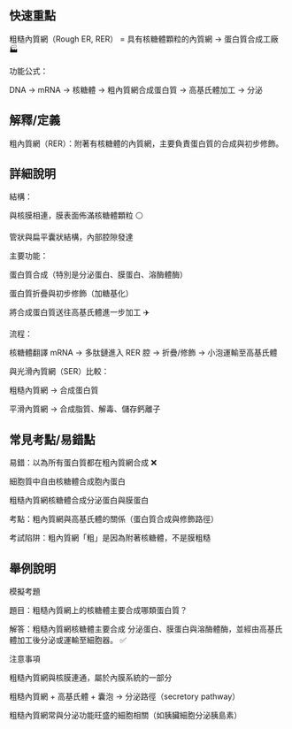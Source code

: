 ## 快速重點

粗糙內質網（Rough ER, RER） = 具有核糖體顆粒的內質網 → 蛋白質合成工廠 🏭

功能公式：

DNA → mRNA → 核糖體 → 粗內質網合成蛋白質 → 高基氏體加工 → 分泌


## 解釋/定義

粗內質網（RER）：附著有核糖體的內質網，主要負責蛋白質的合成與初步修飾。


## 詳細說明

結構：

與核膜相連，膜表面佈滿核糖體顆粒 ⚪

管狀與扁平囊狀結構，內部腔隙發達

主要功能：

蛋白質合成（特別是分泌蛋白、膜蛋白、溶酶體酶）

蛋白質折疊與初步修飾（加糖基化）

將合成蛋白質送往高基氏體進一步加工 ✈️

流程：

核糖體翻譯 mRNA → 多肽鏈進入 RER 腔 → 折疊/修飾 → 小泡運輸至高基氏體

與光滑內質網（SER）比較：

粗糙內質網 → 合成蛋白質

平滑內質網 → 合成脂質、解毒、儲存鈣離子


## 常見考點/易錯點

易錯：以為所有蛋白質都在粗內質網合成 ❌

細胞質中自由核糖體合成胞內蛋白

粗糙內質網核糖體合成分泌蛋白與膜蛋白

考點：粗內質網與高基氏體的關係（蛋白質合成與修飾路徑）

考試陷阱：粗內質網「粗」是因為附著核糖體，不是膜粗糙


## 舉例說明

模擬考題

題目：粗糙內質網上的核糖體主要合成哪類蛋白質？

解答：粗糙內質網核糖體主要合成 分泌蛋白、膜蛋白與溶酶體酶，並經由高基氏體加工後分泌或運輸至細胞器。 ✅

注意事項

粗糙內質網與核膜連通，屬於內膜系統的一部分

粗糙內質網 + 高基氏體 + 囊泡 → 分泌路徑（secretory pathway）

粗糙內質網常與分泌功能旺盛的細胞相關（如胰臟細胞分泌胰島素）
